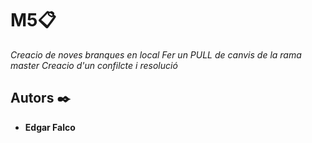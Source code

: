 # M5📋

_Creacio de noves branques en local_
_Fer un PULL de canvis de la rama master_
_Creacio d'un confilcte i resolució_

## Autors ✒️

* **Edgar Falco**

